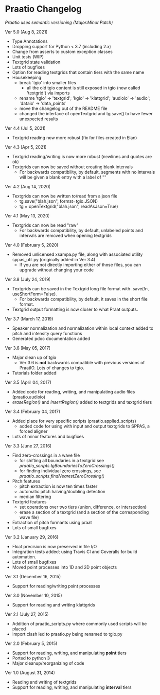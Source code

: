 
# Praatio Changelog

*Praatio uses semantic versioning (Major.Minor.Patch)*

Ver 5.0 (Aug 8, 2021)
- Type Annotations
- Dropping support for Python < 3.7 (including 2.x)
- Change from asserts to custom exception classes
- Unit tests (WIP)
- Textgrid state validation
- Lots of bugfixes
- Option for reading textgrids that contain tiers with the same name
- Housekeeping
    - break 'tgio' into smaller files
        - all the old tgio content is still exposed in tgio (now called 'textgrid') via imports
    - rename 'tgio' -> 'textgrid'; 'kgio' -> 'klattgrid'; 'audioio' -> 'audio'; 'dataio' -> 'data_points'
    - move the changelog out of the README file
    - changed the interface of openTextgrid and tg.save() to have fewer unexpected results


Ver 4.4 (Jul 5, 2021)
- Textgrid reading now more robust (fix for files created in Elan)

Ver 4.3 (Apr 5, 2021)
- Textgrid reading/writing is now more robust (newlines and quotes are ok)
- Textgrids can now be saved without creating blank intervals
    - For backwards compatibility, by default, segments with no intervals will be given a blank entry with a label of ""

Ver 4.2 (Aug 14, 2020)
- Textgrids can now be written to/read from a json file
    - tg.save("blah.json", format=tgio.JSON)
    - tg = openTextgrid("blah.json", readAsJson=True)

Ver 4.1 (May 13, 2020)
- Textgrids can now be read "raw"
    - For backwards compatibility, by default, unlabeled points and intervals are removed when opening textgrids

Ver 4.0 (February 5, 2020)
- Removed unlicensed xsampa.py file, along with associated utility sppas_util.py (originally added in Ver 3.4)
    - If you are not directly importing either of those files, you can upgrade without changing your code

Ver 3.8 (July 24, 2019)
- Textgrids can be saved in the Textgrid long file format with .save(fn, useShortForm=False).
    - For backwards compatibility, by default, it saves in the short file format.
- Textgrid output formatting is now closer to what Praat outputs.

Ver 3.7 (March 17, 2019)
- Speaker normalization and normalization within local context added to pitch and intensity query functions
- Generated pdoc documentation added

Ver 3.6 (May 05, 2017)
- Major clean up of tgio
    - Ver 3.6 is **not** backwards compatible with previous versions of PraatIO.  Lots of changes to tgio.
- Tutorials folder added


Ver 3.5 (April 04, 2017)
- Added code for reading, writing, and manipulating audio files (praatio.audioio)
- *eraseRegion()* and *insertRegion()* added to textgrids and textgrid tiers


Ver 3.4 (February 04, 2017)
- Added place for very specific scripts (praatio.applied_scripts)
    - added code for using with input and output textgrids to SPPAS, a forced aligner
- Lots of minor features and bugfixes


Ver 3.3 (June 27, 2016)
- Find zero-crossings in a wave file
   - for shifting all boundaries in a textgrid see *praatio_scripts.tgBoundariesToZeroCrossings()*
   - for finding individual zero crossings, see *praatio_scripts.findNearestZeroCrossing()*
- Pitch features
   - pitch extraction is now ten times faster
   - automatic pitch halving/doubling detection
   - median filtering
- Textgrid features
   - set operations over two tiers (union, difference, or intersection)
   - erase a section of a textgrid (and a section of the corresponding wave file)
- Extraction of pitch formants using praat
- Lots of small bugfixes


Ver 3.2 (January 29, 2016)
- Float precision is now preserved in file I/O
- Integration tests added; using Travis CI and Coveralls for build automation.
- Lots of small bugfixes
- Moved point processes into 1D and 2D point objects

Ver 3.1 (December 16, 2015)
- Support for reading/writing point processes

Ver 3.0 (November 10, 2015)
- Support for reading and writing klattgrids

Ver 2.1 (July 27, 2015)
- Addition of praatio_scripts.py where commonly used scripts will be placed
- Import clash led to praatio.py being renamed to tgio.py

Ver 2.0 (February 5, 2015)
- Support for reading, writing, and manipulating **point** tiers
- Ported to python 3
- Major cleanup/reorganizing of code

Ver 1.0 (August 31, 2014)
- Reading and writing of textgrids
- Support for reading, writing, and manipulating **interval** tiers
